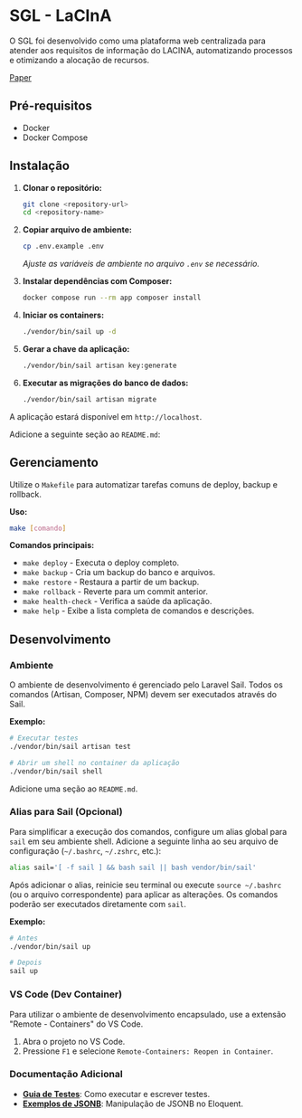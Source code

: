 # SGL - LaCInA

O SGL foi desenvolvido como uma plataforma web centralizada para atender aos requisitos de informação do LACINA, automatizando processos e otimizando a alocação de recursos.

[Paper](https://drive.google.com/file/d/1DGJ1X8XbEowwcvHyeO0IlEcSHr7eRtOD/view?usp=sharing)

## Pré-requisitos

- Docker
- Docker Compose

## Instalação

1.  **Clonar o repositório:**

    ```bash
    git clone <repository-url>
    cd <repository-name>
    ```

2.  **Copiar arquivo de ambiente:**

    ```bash
    cp .env.example .env
    ```

    _Ajuste as variáveis de ambiente no arquivo `.env` se necessário._

3.  **Instalar dependências com Composer:**

    ```bash
    docker compose run --rm app composer install
    ```

4.  **Iniciar os containers:**

    ```bash
    ./vendor/bin/sail up -d
    ```

5.  **Gerar a chave da aplicação:**

    ```bash
    ./vendor/bin/sail artisan key:generate
    ```

6.  **Executar as migrações do banco de dados:**

    ```bash
    ./vendor/bin/sail artisan migrate
    ```

A aplicação estará disponível em `http://localhost`.

Adicione a seguinte seção ao `README.md`:

## Gerenciamento

Utilize o `Makefile` para automatizar tarefas comuns de deploy, backup e rollback.

**Uso:**

```bash
make [comando]
```

**Comandos principais:**

- `make deploy` - Executa o deploy completo.
- `make backup` - Cria um backup do banco e arquivos.
- `make restore` - Restaura a partir de um backup.
- `make rollback` - Reverte para um commit anterior.
- `make health-check` - Verifica a saúde da aplicação.
- `make help` - Exibe a lista completa de comandos e descrições.

## Desenvolvimento

### Ambiente

O ambiente de desenvolvimento é gerenciado pelo Laravel Sail. Todos os comandos (Artisan, Composer, NPM) devem ser executados através do Sail.

**Exemplo:**

```bash
# Executar testes
./vendor/bin/sail artisan test

# Abrir um shell no container da aplicação
./vendor/bin/sail shell
```

Adicione uma seção ao `README.md`.

### Alias para Sail (Opcional)

Para simplificar a execução dos comandos, configure um alias global para `sail` em seu ambiente shell. Adicione a seguinte linha ao seu arquivo de configuração (`~/.bashrc`, `~/.zshrc`, etc.):

```bash
alias sail='[ -f sail ] && bash sail || bash vendor/bin/sail'
```

Após adicionar o alias, reinicie seu terminal ou execute `source ~/.bashrc` (ou o arquivo correspondente) para aplicar as alterações. Os comandos poderão ser executados diretamente com `sail`.

**Exemplo:**

```bash
# Antes
./vendor/bin/sail up

# Depois
sail up
```

### VS Code (Dev Container)

Para utilizar o ambiente de desenvolvimento encapsulado, use a extensão "Remote - Containers" do VS Code.

1.  Abra o projeto no VS Code.
2.  Pressione `F1` e selecione `Remote-Containers: Reopen in Container`.

### Documentação Adicional

- **[Guia de Testes](https://www.google.com/search?q=docs/testing.md)**: Como executar e escrever testes.
- **[Exemplos de JSONB](https://www.google.com/search?q=docs/examples/jsonb_examples.php)**: Manipulação de JSONB no Eloquent.
